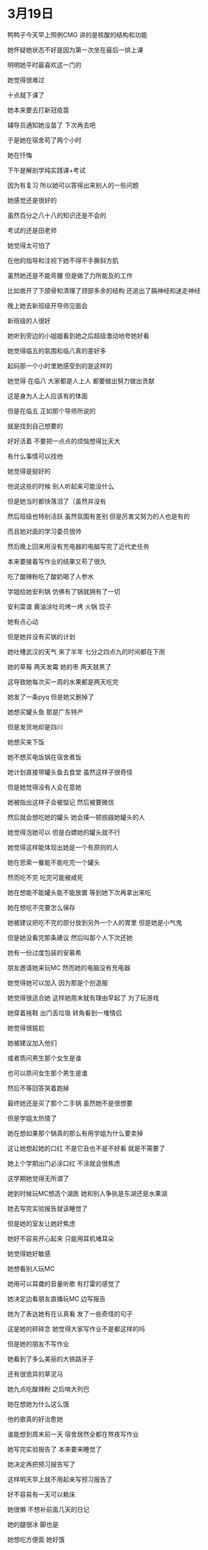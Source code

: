 # 3月19日
鸭鸭子今天早上照例CMG   讲的是核酸的结构和功能  

她怀疑她状态不好是因为第一次坐在最后一排上课  

明明她平时最喜欢这一门的  

她觉得很难过  

十点就下课了  

她本来要去打新冠疫苗  

辅导员通知她没苗了  下次再去吧  

于是她在宿舍苟了两个小时  

她在忏悔  

下午是解剖学纯实践课+考试  

因为有复习  所以她可以答得出来别人的一些问题  

她感觉还是很好的  

虽然百分之八十八的知识还是不会的  

考试的还是田老师  

她觉得太可怕了  

在他的指导和注视下她不得不手撕斜方肌  

虽然她还是不能弯腰  但是做了力所能及的工作  

比如凿开了下颌骨和清理了颈部多余的结构  还追出了膈神经和迷走神经  

晚上她去新班级开导师见面会  

新班级的人很好  

她听到旁边的小姐姐看到她之后超级激动地夸她好看  

她觉得临五的氛围和临八真的差好多  

起码那一个小时里她感受到的是这样的  

她觉得 在临八 大家都是人上人  都要做出努力做出贡献  

这是身为人上人应该有的体面  

但是在临五  正如那个导师所说的  

就是找到自己想要的  

好好活着  不要把一点点的烦恼想得比天大  

有什么事情可以找他  

她觉得是挺好的  

他说这些的时候  别人听起来可能没什么

但是她当时都快落泪了（虽然并没有

然后班级也特别活跃  虽然氛围有差别  但是厉害又努力的人也是有的

而且她对面的学习委员很帅  

然后晚上回来用没有充电器的电脑写完了近代史任务  

本来要接着写作业的结果又苟了很久  

吃了酸辣粉吃了酸奶喝了人参水  

学姐给她安利锅  仿佛有了锅就拥有了一切  

安利菜谱  黄油涂吐司烤一烤  火锅  饺子  

她有点心动  

但是她并没有买锅的计划  

她吐槽武汉的天气  来了半年  七分之四点九的时间都在下雨  

她的草莓  两天发霉  她的枣  两天就黑了  

这导致她每次买一周的水果都是两天吃完  

她发了一条pyq  但是她又删掉了  

她想买罐头鱼  那是广东特产  

但是发货地却是四川  

她想买来下饭  

她不想买电饭锅在宿舍煮饭  

她计划直接带罐头鱼去食堂  虽然这样子很奇怪  

但是她觉得没有人会在意她  

她被指出这样子会被惦记  然后被要微信  

然后就会想吃她的罐头  她会揍一顿觊觎她罐头的人  

她觉得泡她可以  但是白嫖她的罐头就不行  

她觉得这样能体现出她是一个有原则的人  

她在思索一餐能不能吃完一个罐头  

然而吃不完  吃完可能被咸死  

她在想能不能罐头能不能放置  等到她下次再拿出来吃  

她在想吃不完要怎么保存  

她被建议把吃不完的部分放到另外一个人的胃里  但是她是小气鬼  

但是她没看完那条建议  然后叫那个人下次还她  

她有一份过度包装的安慕希  

朋友邀请她来玩MC  然而她的电脑没有充电器  

她觉得她可以加入  因为那是个创造服  

她觉得很适合她  这样她周末就有理由早起了  为了玩游戏  

她穿着拖鞋  出门丢垃圾  转角看到一堆情侣  

她觉得很尴尬  

她被建议加入他们  

或者质问男生那个女生是谁  

也可以质问女生那个男生是谁  

然后不等回答哭着跑掉  

最终她还是买了那个二手锅  虽然她不是很想要  

但是学姐太热情了  

她在想如果那个锅真的那么有用学姐为什么要卖掉  

这让她想起她的口红  不是它丑也不是不好看  就是不需要了  

她上个学期出门必涂口红  不涂就会很焦虑  

这学期她觉得无所谓了  

她到时候玩MC想造个湖医  她和别人争执是东湖还是水果湖  

她去写完实验报告就该睡觉了  

但是她的室友让她好焦虑

她好不容易开心起来  只能用耳机堵耳朵

她觉得她好敏感  

她想看别人玩MC  

她用可以耳聋的音量听歌  有打雷的感觉了

她决定边看朋友直播玩MC  边写报告  

她为了表达她有在认真看  发了一些奇怪的句子  

这是她的碎碎念  她觉得大家写作业不是都这样的吗  

但是她的朋友不写作业  

她看到了多么美丽的大铁路牙子  

还有很诡异的草泥马  

她九点吃酸辣粉 之后啃大列巴  

她在想她为什么这么饿  

他的歌真的好治愈她  

谁能想到周末前一天  宿舍居然全都在熬夜写作业  

她写完实验报告了  本来要来睡觉了  

她决定再把预习报告写了  

这样明天早上就不用起来写预习报告了  

好不容易有一天可以赖床  

她很懒  不想补前面几天的日记  

她的腿很冰  脚也是  

她想吃方便面  她好饿  
